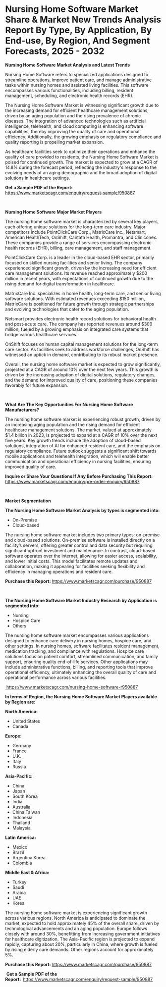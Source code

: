 <p><h1>Nursing Home Software Market Share & Market New Trends Analysis Report By Type, By Application, By End-use, By Region, And Segment Forecasts, 2025 - 2032</h1></p><p><strong>Nursing Home Software Market Analysis and Latest Trends</strong></p>
<p><p>Nursing Home Software refers to specialized applications designed to streamline operations, improve patient care, and manage administrative tasks within nursing homes and assisted living facilities. This software encompasses various functionalities, including billing, resident management, scheduling, and electronic health records (EHR). </p><p>The Nursing Home Software Market is witnessing significant growth due to the increasing demand for efficient healthcare management solutions, driven by an aging population and the rising prevalence of chronic diseases. The integration of advanced technologies such as artificial intelligence, telehealth, and cloud computing is enhancing software capabilities, thereby improving the quality of care and operational efficiency. Additionally, the growing emphasis on regulatory compliance and quality reporting is propelling market expansion.</p><p>As healthcare facilities seek to optimize their operations and enhance the quality of care provided to residents, the Nursing Home Software Market is poised for continued growth. The market is expected to grow at a CAGR of 14.8% during the forecast period, reflecting the industry's response to the evolving needs of an aging demographic and the broad adoption of digital solutions in healthcare settings.</p></p>
<p><strong>Get a Sample PDF of the Report:&nbsp;</strong> <a href="https://www.marketscagr.com/enquiry/request-sample/950887?utm_campaign=3623&utm_medium=2&utm_source=Github&utm_content=ia&utm_term=18042025&utm_id=nursing-home-software">https://www.marketscagr.com/enquiry/request-sample/950887</a></p>
<p>&nbsp;</p>
<p><strong>Nursing Home Software Major Market Players</strong></p>
<p><p>The nursing home software market is characterized by several key players, each offering unique solutions for the long-term care industry. Major competitors include PointClickCare Corp., MatrixCare Inc., Netsmart, American HealthTech, OnShift, Cantata Health, Promantra, and Cliniconex. These companies provide a range of services encompassing electronic health records (EHR), billing, care management, and staff management.</p><p>PointClickCare Corp. is a leader in the cloud-based EHR sector, primarily focused on skilled nursing facilities and senior living. The company experienced significant growth, driven by the increasing need for efficient care management solutions. Its revenue reached approximately $200 million in recent years, with expectations of continued growth due to the rising demand for digital transformation in healthcare.</p><p>MatrixCare Inc. specializes in home health, long-term care, and senior living software solutions. With estimated revenues exceeding $150 million, MatrixCare is positioned for future growth through strategic partnerships and evolving technologies that cater to the aging population.</p><p>Netsmart provides electronic health record solutions for behavioral health and post-acute care. The company has reported revenues around $300 million, fueled by a growing emphasis on integrated care systems that bridge various healthcare services.</p><p>OnShift focuses on human capital management solutions for the long-term care sector. As facilities seek to address workforce challenges, OnShift has witnessed an uptick in demand, contributing to its robust market presence.</p><p>Overall, the nursing home software market is expected to grow significantly, projected at a CAGR of around 10% over the next few years. This growth is driven by the increasing adoption of digital solutions, regulatory changes, and the demand for improved quality of care, positioning these companies favorably for future expansion.</p></p>
<p>&nbsp;</p>
<p><strong>What Are The Key Opportunities For Nursing Home Software Manufacturers?</strong></p>
<p><p>The nursing home software market is experiencing robust growth, driven by an increasing aging population and the rising demand for efficient healthcare management solutions. The market, valued at approximately $1.4 billion in 2023, is projected to expand at a CAGR of 10% over the next five years. Key growth trends include the adoption of cloud-based solutions, integration of AI for enhanced resident care, and the emphasis on regulatory compliance. Future outlook suggests a significant shift towards mobile applications and telehealth integration, which will enable better communication and operational efficiency in nursing facilities, ensuring improved quality of care.</p></p>
<p><strong>Inquire or Share Your Questions If Any Before Purchasing This Report:</strong> <a href="https://www.marketscagr.com/enquiry/pre-order-enquiry/950887?utm_campaign=3623&utm_medium=2&utm_source=Github&utm_content=ia&utm_term=18042025&utm_id=nursing-home-software">https://www.marketscagr.com/enquiry/pre-order-enquiry/950887</a></p>
<p>&nbsp;</p>
<p><strong>Market Segmentation</strong></p>
<p><strong>The Nursing Home Software Market Analysis by types is segmented into:</strong></p>
<p><ul><li>On-Premise</li><li>Cloud-based</li></ul></p>
<p><p>The nursing home software market includes two primary types: on-premise and cloud-based solutions. On-premise software is installed directly on a facility’s servers, offering greater control and data security but requiring significant upfront investment and maintenance. In contrast, cloud-based software operates over the internet, allowing for easier access, scalability, and lower initial costs. This model facilitates remote updates and collaboration, making it appealing for facilities seeking flexibility and efficiency in managing operations and resident care.</p></p>
<p><strong>Purchase this Report:&nbsp;</strong><a href="https://www.marketscagr.com/purchase/950887?utm_campaign=3623&utm_medium=2&utm_source=Github&utm_content=ia&utm_term=18042025&utm_id=nursing-home-software">https://www.marketscagr.com/purchase/950887</a></p>
<p>&nbsp;</p>
<p><strong>The Nursing Home Software Market Industry Research by Application is segmented into:</strong></p>
<p><ul><li>Nursing</li><li>Hospice Care</li><li>Others</li></ul></p>
<p><p>The nursing home software market encompasses various applications designed to enhance care delivery in nursing homes, hospice care, and other settings. In nursing homes, software facilitates resident management, medication tracking, and compliance with regulations. Hospice care solutions focus on patient comfort, streamlined communication, and family support, ensuring quality end-of-life services. Other applications may include administrative functions, billing, and reporting tools that improve operational efficiency, ultimately enhancing the overall quality of care and operational performance across various facilities.</p></p>
<p><a href="https://www.marketscagr.com/nursing-home-software-r950887?utm_campaign=3623&utm_medium=2&utm_source=Github&utm_content=ia&utm_term=18042025&utm_id=nursing-home-software">&nbsp;https://www.marketscagr.com/nursing-home-software-r950887</a></p>
<p><strong>In terms of Region, the Nursing Home Software Market Players available by Region are:</strong></p>
<p>
    <p> <strong> North America: </strong>
        <ul>
            <li>United States</li>
            <li>Canada</li>
        </ul>
        </p> 
    <p> <strong> Europe: </strong>
        <ul>
            <li>Germany</li>
            <li>France</li>
            <li>U.K.</li>
            <li>Italy</li>
            <li>Russia</li>
        </ul>
        </p> 
    <p> <strong> Asia-Pacific: </strong>
        <ul>
            <li>China</li>
            <li>Japan</li>
            <li>South Korea</li>
            <li>India</li>
            <li>Australia</li>
            <li>China Taiwan</li>
            <li>Indonesia</li>
            <li>Thailand</li>
            <li>Malaysia</li>
        </ul>
        </p> 
    <p> <strong> Latin America: </strong>
        <ul>
            <li>Mexico</li>
            <li>Brazil</li>
            <li>Argentina Korea</li>
            <li>Colombia</li>
        </ul>
        </p> 
    <p> <strong> Middle East & Africa: </strong>
        <ul>
            <li>Turkey</li>
            <li>Saudi</li>
            <li>Arabia</li>
            <li>UAE</li>
            <li>Korea</li>
        </ul>
    </p>
    </p>
<p><p>The nursing home software market is experiencing significant growth across various regions. North America is anticipated to dominate the market, expected to hold approximately 45% of the overall share, driven by technological advancements and an aging population. Europe follows closely with around 30%, benefitting from increasing government initiatives for healthcare digitization. The Asia-Pacific region is projected to expand rapidly, capturing about 20%, particularly in China, where growth is fueled by rising elderly care demands. Other regions account for approximately 5%.</p></p>
<p><strong>Purchase this Report: </strong><a href="https://www.marketscagr.com/purchase/950887?utm_campaign=3623&utm_medium=2&utm_source=Github&utm_content=ia&utm_term=18042025&utm_id=nursing-home-software">https://www.marketscagr.com/purchase/950887</a></p>
<p>&nbsp;<strong>Get a Sample PDF of the Report:&nbsp;&nbsp;</strong><a href="https://www.marketscagr.com/enquiry/request-sample/950887?utm_campaign=3623&utm_medium=2&utm_source=Github&utm_content=ia&utm_term=18042025&utm_id=nursing-home-software">https://www.marketscagr.com/enquiry/request-sample/950887</a></p>
<p><strong></strong></p>
<p><p></p><p></p><p></p></p>